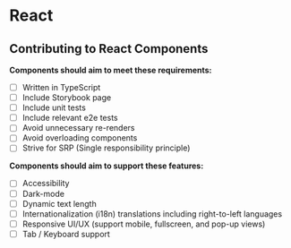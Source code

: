 # React

## Contributing to React Components

**Components should aim to meet these requirements:**

- [ ]  Written in TypeScript
- [ ]  Include Storybook page
- [ ]  Include unit tests
- [ ]  Include relevant e2e tests
- [ ]  Avoid unnecessary re-renders
- [ ]  Avoid overloading components
- [ ]  Strive for SRP (Single responsibility principle)

**Components should aim to support these features:**

- [ ]  Accessibility
- [ ]  Dark-mode
- [ ]  Dynamic text length
- [ ]  Internationalization (i18n) translations including right-to-left languages
- [ ]  Responsive UI/UX (support mobile, fullscreen, and pop-up views)
- [ ]  Tab / Keyboard support